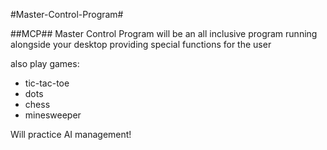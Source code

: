 #Master-Control-Program#

##MCP##
Master Control Program will be an all inclusive program running alongside your desktop providing special functions for the user

also play games:
  - tic-tac-toe
  - dots
  - chess
  - minesweeper
  
Will practice AI management!
